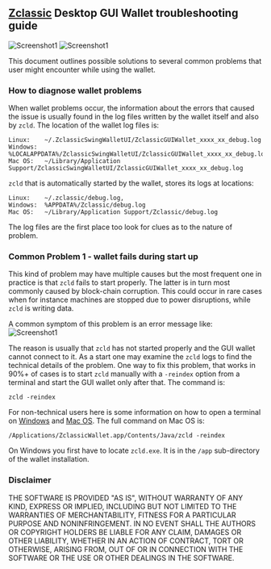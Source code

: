 ## [Zclassic](https://zclassic.org/) Desktop GUI Wallet troubleshooting guide

![Screenshot1](ZENChat_small.png "Chat Window") ![Screenshot1](ZENCashWalletMac_0.74.7_small.png "Wallet Window") 

This document outlines possible solutions to several common problems that user might encounter while using the wallet.

### How to diagnose wallet problems

When wallet problems occur, the information about the errors that caused the issue is usually found in the log files written by the wallet itself and also by `zcld`. The location of the wallet log files is:
```
Linux:    ~/.ZclassicSwingWalletUI/ZclassicGUIWallet_xxxx_xx_debug.log 
Windows:  %LOCALAPPDATA%/ZclassicSwingWalletUI/ZclassicGUIWallet_xxxx_xx_debug.log
Mac OS:   ~/Library/Application Support/ZclassicSwingWalletUI/ZclassicGUIWallet_xxxx_xx_debug.log
```
`zcld` that is automatically started by the wallet, stores its logs at locations:
```
Linux:    ~/.zclassic/debug.log, 
Windows:  %APPDATA%/Zclassic/debug.log
Mac OS:   ~/Library/Application Support/Zclassic/debug.log
 ```
The log files are the first place too look for clues as to the nature of problem.

### Common Problem 1 - wallet fails during start up

This kind of problem may have multiple causes but the most frequent one in practice is that `zcld` fails to start properly. The latter is in turn most commonly caused by block-chain corruption. This could occur 
in rare cases when for instance machines are stopped due to power disruptions, while `zcld` is writing data.

A common symptom of this problem is an error message like:
![Screenshot1](EOF_error.png "Chat Window") 

The reason is usually that `zcld` has not started properly and the GUI wallet cannot connect to it. As a start
one may examine the `zcld` logs to find the technical details of the problem. One way to fix this problem, that 
works in 90%+ of cases is to start `zcld` manually with a `-reindex` option from a terminal and start the GUI wallet only after that. The command is:
```
zcld -reindex
```
For non-technical users here is some information on how to open a terminal on [Windows](https://www.lifewire.com/how-to-open-command-prompt-2618089) and [Mac OS](https://www.wikihow.com/Open-a-Terminal-Window-in-Mac). The full command on Mac OS is:
```
/Applications/ZclassicWallet.app/Contents/Java/zcld -reindex
```
On Windows you first have to locate `zcld.exe`. It is in the `/app` sub-directory of the wallet installation.

### Disclaimer

THE SOFTWARE IS PROVIDED "AS IS", WITHOUT WARRANTY OF ANY KIND, EXPRESS OR
IMPLIED, INCLUDING BUT NOT LIMITED TO THE WARRANTIES OF MERCHANTABILITY,
FITNESS FOR A PARTICULAR PURPOSE AND NONINFRINGEMENT. IN NO EVENT SHALL THE
AUTHORS OR COPYRIGHT HOLDERS BE LIABLE FOR ANY CLAIM, DAMAGES OR OTHER
LIABILITY, WHETHER IN AN ACTION OF CONTRACT, TORT OR OTHERWISE, ARISING FROM,
OUT OF OR IN CONNECTION WITH THE SOFTWARE OR THE USE OR OTHER DEALINGS IN THE
SOFTWARE.
